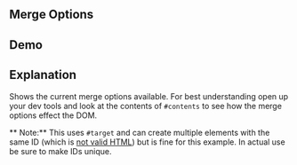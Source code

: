 ## Merge Options

## Demo

<div id="contents" data-on-load="$$get('/examples/merge_options/reset')"></div>

## Explanation

Shows the current merge options available. For best understanding open up your dev tools and look at the contents of `#contents` to see how the merge options effect the DOM.

** Note:** This uses `#target` and can create multiple elements with the same ID (which is [not valid HTML](https://html.spec.whatwg.org/#the-id-attribute)) but is fine for this example. In actual use be sure to make IDs unique.
